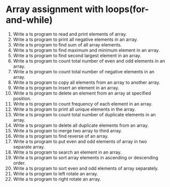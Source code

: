 # Array assignment with loops(for-and-while)

1. Write a ts program to read and print elements of array.
2. Write a ts program to print all negative elements in an array.
3. Write a ts program to find sum of all array elements.
4. Write a ts program to find maximum and minimum element in an array.
5. Write a ts program to find second largest element in an array.
6. Write a ts program to count total number of even and odd elements in an array.
7. Write a ts program to count total number of negative elements in an array.
8. Write a ts program to copy all elements from an array to another array.
9. Write a ts program to insert an element in an array.
10. Write a ts program to delete an element from an array at specified position.
11. Write a ts program to count frequency of each element in an array.
12. Write a ts program to print all unique elements in the array.
13. Write a ts program to count total number of duplicate elements in an array.
14. Write a ts program to delete all duplicate elements from an array.
15. Write a ts program to merge two array to third array.
16. Write a ts program to find reverse of an array.
17. Write a ts program to put even and odd elements of array in two separate array.
18. Write a ts program to search an element in an array.
19. Write a ts program to sort array elements in ascending or descending order.
20. Write a ts program to sort even and odd elements of array separately.
21. Write a ts program to left rotate an array.
22. Write a ts program to right rotate an array.

